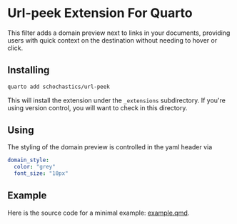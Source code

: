 # Url-peek Extension For Quarto

This filter adds a domain preview next to links in your documents, providing users with quick context on the destination without needing to hover or click.

## Installing


```bash
quarto add schochastics/url-peek
```

This will install the extension under the `_extensions` subdirectory.
If you're using version control, you will want to check in this directory.

## Using

The styling of the domain preview is controlled in the yaml header via 
```yaml
domain_style:
  color: "grey"
  font_size: "10px"
```

## Example

Here is the source code for a minimal example: [example.qmd](example.qmd).

